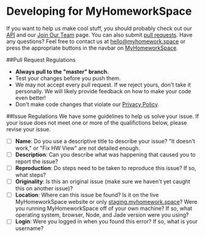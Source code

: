 # Developing for MyHomeworkSpace

If you want to help us make cool stuff, you should probably check out our [API](http://myhomeworkspace.github.io/APIDocs) and our [Join Our Team](https://myhomework.space/static/images/mysteriousImage.jpg) page. You can also submit [pull requests](https://help.github.com/articles/using-pull-requests/). Have any questions? Feel free to contact us at [hello@myhomework.space](mailto:hello@myhomework.space) or press the appropriate buttons in the navbar on [MyHomeworkSpace](https://myhomework.space).

##Pull Request Regulations
* **Always pull to the "master" branch.**
* Test your changes before you push them.
* We may not accept every pull request. If we reject yours, don't take it personally. We will likely provide feedback on how to make your code even better!
* Don't make code changes that violate our [Privacy Policy](https://myhomework.space/privacy).

##Issue Regulations
We have some guidelines to help us solve your issue. If your issue does not meet one or more of the qualifictions below, please revise your issue.

- [ ] **Name**: Do you use a descriptive title to describe your issue? "It doesn't work," or "Fix HW View" are not detailed enough.
- [ ] **Description**: Can you describe what was happening that caused you to report the issue?
- [ ] **Reproduction**: Do steps need to be taken to reproduce this issue? If so, what steps?
- [ ] **Originality**: Is this an original issue (make sure we haven't yet caught this on another issue)?
- [ ] **Location**: Where can this issue be found? Is it on the live MyHomeworkSpace website or only [staging.myhomework.space](http://staging.myhomework.space)? Were you running MyHomeworkSpace off of your own machine? If so, what operating system, browser, Node, and Jade version were you using?
- [ ] **Login**: Were you logged in when you found this error? If so, what is your username?
